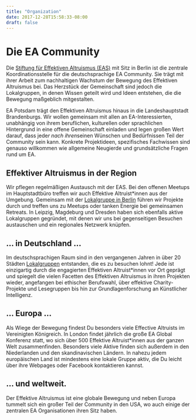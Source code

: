 ```yaml
---
title: "Organization"
date: 2017-12-28T15:58:33-08:00
draft: false
---
```


# Die EA Community

Die [Stiftung für Effektiven Altruismus (EAS)](https://ea-stiftung.org/) mit Sitz in Berlin ist die zentrale Koordinationsstelle für die deutschsprachige EA Community. Sie trägt mit ihrer Arbeit zum nachhaltigen Wachstum der Bewegung des Effektiven Altruismus bei. Das Herzstück der Gemeinschaft sind jedoch die Lokalgruppen, in denen Wissen geteilt wird und Ideen entstehen, die die Bewegung maßgeblich mitgestalten.

EA Potsdam trägt den Effektiven Altruismus hinaus in die Landeshauptstadt Brandenburgs. Wir wollen gemeinsam mit allen an EA-Interessierten, unabhängig von ihrem beruflichen, kulturellen oder sprachlichen Hintergrund in eine offene Gemeinschaft einladen und legen großen Wert darauf, dass jede*r nach ihren*seinen Wünschen und Bedürfnissen Teil der Community sein kann. Konkrete Projektideen, spezifisches Fachwissen sind genauso willkommen wie allgemeine Neugierde und grundsätzliche Fragen rund um EA.

## Effektiver Altruismus in der Region

Wir pflegen regelmäßigen Austausch mit der EAS. Bei den offenen Meetups im Hauptstadtbüro treffen wir auch Effektive Altruist*innen aus der Umgebung. Gemeinsam mit der [Lokalgruppe in Berlin](www.ea-berlin.org) führen wir Projekte durch und treffen uns zu Meetups oder tanken Energie bei gemeinsamen Retreats. In Leipzig, Magdeburg und Dresden haben sich ebenfalls aktive Lokalgruppen gegründet, mit denen wir uns bei gegenseitigen Besuchen austauschen und ein regionales Netzwerk knüpfen.

## ... in Deutschland ...

Im deutschsprachigen Raum sind in den vergangenen Jahren in über 20 Städten [Lokalgruppen](https://eahub.org/groups) entstanden, die es zu besuchen lohnt! Jede ist einzigartig durch die engagierten Effektiven Altruist*innen vor Ort geprägt und spiegelt die vielen Facetten des Effektiven Altruismus in ihren Projekten wieder, angefangen bei ethischer Berufswahl, über effektive Charity-Projekte und Lesegruppen bis hin zur Grundlagenforschung an Künstlicher Intelligenz.

## ... Europa ...

Als Wiege der Bewegung findest Du besonders viele Effective Altruists im Vereinigten Königreich. In London findet jährlich die große EA Global Konferenz statt, wo sich über 500 Effektive Altruist*innen aus der ganzen Welt zusammenfinden. Besonders viele Aktive finden sich außerdem in den Niederlanden und den skandinavischen Ländern. In nahezu jedem europäischen Land ist mindestens eine lokale Gruppe aktiv, die Du leicht über ihre Webpages oder Facebook kontaktieren kannst.

## ... und weltweit.

Der Effektive Altruismus ist eine globale Bewegung und neben Europa tummelt sich ein großer Teil der Community in den USA, wo auch einige der zentralen EA Organisationen ihren Sitz haben.
